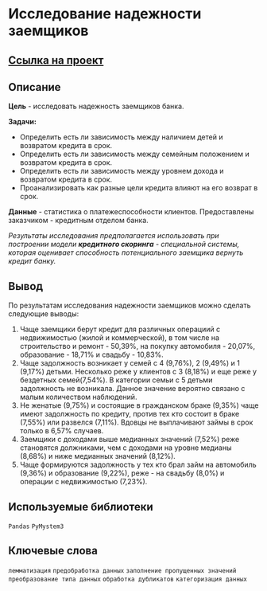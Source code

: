 # Исследование надежности заемщиков
## [Ссылка на проект](https://github.com/KSingular/yp_da_projects/blob/17fc4d577f71f792866db8cb86cc519eebdc6a03/set_01_lenders/set_01_lenders.ipynb) 
## Описание

**Цель** - исследовать надежность заемщиков банка.  

**Задачи:**
* Определить есть ли зависимость между наличием детей и возвратом кредита в срок.
* Определить есть ли зависимость между семейным положением и возвратом кредита в срок.  
* Определить есть ли зависимость между уровнем дохода и возвратом кредита в срок.  
* Проанализировать как разные цели кредита влияют на его возврат в срок.

**Данные** - статистика о платежеспособности клиентов.  Предоставлены заказчиком - кредитным отделом банка.

*Результаты исследования предполагается использовать при построении модели **кредитного скоринга** - специальной системы, которая оценивает способность потенциального заемщика вернуть кредит банку.*

## Вывод
По результатам исследования надежности заемщиков можно сделать следующие выводы:
1. Чаще  заемщики берут кредит для различных операциий с недвижимостью (жилой и коммерческой), в том числе на строительство и ремонт  - 50,39%, на покупку автомобиля - 20,07%, образование - 18,71% и свадьбу - 10,83%.  
2. Чаще задолжность возникает у семей с 4 (9,76%), 2 (9,49%) и 1 (9,17%) детьми. Несколько реже у клиентов с 3 (8,18%) и еще реже у бездетных семей(7,54%). В категории семьи с 5 детьми задолжность не возникала. Данное значение вероятно связано с малым количеством наблюдений.  
3. Не женатые (9,75%) и состоящие в гражданском браке (9,35%) чаще имеют задолжность по кредиту, против тех кто состоит в браке (7,55%) или развелся (7,11%). Вдовцы не выплачивают займы в срок только в 6,57% случаев.  
4. Заемщики с доходами выше медианных значений (7,52%) реже становятся должниками, чем с доходами на уровне медианы (8,68%) и ниже медианных значений (8,12%).  
5. Чаще формируются задолжность у тех кто брал займ на автомобиль (9,36%) и образование (9,22%), реже - на свадьбу (8,0%) и операции с недвижимостью (7,23%). 

## Используемые библиотеки
`Pandas` `PyMystem3`

## Ключевые слова
`лемматизация` `предобработка данных` `заполнение пропущенных значений` `преобразование типа данных` `обработка дубликатов` `категоризация данных`
